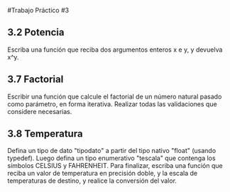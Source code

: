 #Trabajo Práctico #3

## 3.2 Potencia

Escriba una función que reciba dos argumentos enteros x e y, y devuelva x^y.

## 3.7 Factorial

Escribir una función que calcule el factorial de un número natural pasado como parámetro, en forma iterativa. Realizar todas las validaciones que considere necesarias.

## 3.8 Temperatura

Defina un tipo de dato "tipodato" a partir del tipo nativo "float" (usando typedef). Luego defina un tipo enumerativo "tescala" que contenga los símbolos CELSIUS y FAHRENHEIT. Para finalizar, escriba una función que reciba un valor de temperatura en precisión doble, y la escala de temperaturas de destino, y realice la conversión del valor.
